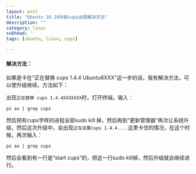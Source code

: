 ```yaml
---
layout: post
title: "Ubuntu 10.10升级cups出错解决方法"
description: ""
category: linux
subhead: ''
tags: [ubuntu, linux, cups]

---
```


#### 解决方法：

如果是卡在“正在替换 cups 1.4.4 Ubuntu6XXX”这一步的话，我有解决方法，可以使升级继续。方法如下：

出现`正在替换 cups 1.4.4XXXXXXX`时，打开终端，输入：

    ps ax | grep cups
    
然后把有cups字样的进程全部sudo kill 掉，然后再到“更新管理器”再次让系统升级，然后这次升级中，会出现`正在设置cups 1.4.4....`这里卡住的情况，在这个时候，再次输入：

    ps ax | grep cups
    
然后会看到有一行是“start cups”的，把这一行sudo kill掉，然后升级就会继续进行。

